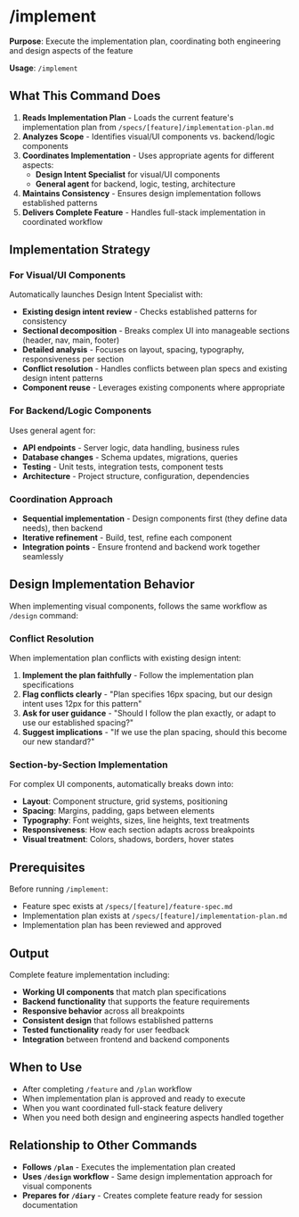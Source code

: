 # /implement

**Purpose**: Execute the implementation plan, coordinating both engineering and design aspects of the feature

**Usage**: `/implement`

## What This Command Does

1. **Reads Implementation Plan** - Loads the current feature's implementation plan from `/specs/[feature]/implementation-plan.md`
2. **Analyzes Scope** - Identifies visual/UI components vs. backend/logic components
3. **Coordinates Implementation** - Uses appropriate agents for different aspects:
   - **Design Intent Specialist** for visual/UI components
   - **General agent** for backend, logic, testing, architecture
4. **Maintains Consistency** - Ensures design implementation follows established patterns
5. **Delivers Complete Feature** - Handles full-stack implementation in coordinated workflow

## Implementation Strategy

### **For Visual/UI Components**
Automatically launches Design Intent Specialist with:
- **Existing design intent review** - Checks established patterns for consistency
- **Sectional decomposition** - Breaks complex UI into manageable sections (header, nav, main, footer)
- **Detailed analysis** - Focuses on layout, spacing, typography, responsiveness per section
- **Conflict resolution** - Handles conflicts between plan specs and existing design intent patterns
- **Component reuse** - Leverages existing components where appropriate

### **For Backend/Logic Components**
Uses general agent for:
- **API endpoints** - Server logic, data handling, business rules
- **Database changes** - Schema updates, migrations, queries
- **Testing** - Unit tests, integration tests, component tests
- **Architecture** - Project structure, configuration, dependencies

### **Coordination Approach**
- **Sequential implementation** - Design components first (they define data needs), then backend
- **Iterative refinement** - Build, test, refine each component
- **Integration points** - Ensure frontend and backend work together seamlessly

## Design Implementation Behavior

When implementing visual components, follows the same workflow as `/design` command:

### **Conflict Resolution**
When implementation plan conflicts with existing design intent:
1. **Implement the plan faithfully** - Follow the implementation plan specifications
2. **Flag conflicts clearly** - "Plan specifies 16px spacing, but our design intent uses 12px for this pattern"
3. **Ask for user guidance** - "Should I follow the plan exactly, or adapt to use our established spacing?"
4. **Suggest implications** - "If we use the plan spacing, should this become our new standard?"

### **Section-by-Section Implementation**
For complex UI components, automatically breaks down into:
- **Layout**: Component structure, grid systems, positioning
- **Spacing**: Margins, padding, gaps between elements
- **Typography**: Font weights, sizes, line heights, text treatments
- **Responsiveness**: How each section adapts across breakpoints
- **Visual treatment**: Colors, shadows, borders, hover states

## Prerequisites

Before running `/implement`:
- Feature spec exists at `/specs/[feature]/feature-spec.md`
- Implementation plan exists at `/specs/[feature]/implementation-plan.md`
- Implementation plan has been reviewed and approved

## Output

Complete feature implementation including:
- **Working UI components** that match plan specifications
- **Backend functionality** that supports the feature requirements
- **Responsive behavior** across all breakpoints
- **Consistent design** that follows established patterns
- **Tested functionality** ready for user feedback
- **Integration** between frontend and backend components

## When to Use

- After completing `/feature` and `/plan` workflow
- When implementation plan is approved and ready to execute
- When you want coordinated full-stack feature delivery
- When you need both design and engineering aspects handled together

## Relationship to Other Commands

- **Follows `/plan`** - Executes the implementation plan created
- **Uses `/design` workflow** - Same design implementation approach for visual components
- **Prepares for `/diary`** - Creates complete feature ready for session documentation